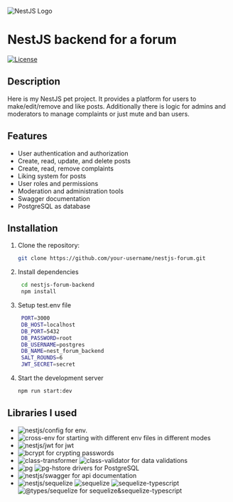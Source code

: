 ![NestJS Logo](https://nestjs.com/img/logo_text.svg) 
# NestJS backend for a forum

[![License](https://img.shields.io/badge/license-MIT-blue.svg)](https://opensource.org/licenses/MIT)

## Description
Here is my NestJS pet project. It provides a platform for users to make/edit/remove and like posts. Additionally there is logic for admins and moderators to manage complaints or just mute and ban users.

## Features
- User authentication and authorization
- Create, read, update, and delete posts
- Create, read, remove complaints
- Liking system for posts
- User roles and permissions
- Moderation and administration tools
- Swagger documentation
- PostgreSQL as database

## Installation

1. Clone the repository:

   ```bash
   git clone https://github.com/your-username/nestjs-forum.git

2. Install dependencies
   ```bash
    cd nestjs-forum-backend
    npm install

3. Setup test.env file
   ```bash
    PORT=3000
    DB_HOST=localhost
    DB_PORT=5432
    DB_PASSWORD=root
    DB_USERNAME=postgres
    DB_NAME=nest_forum_backend
    SALT_ROUNDS=6
    JWT_SECRET=secret

4. Start the development server
   ```bash
   npm run start:dev

## Libraries I used
- ![nestjs/config](https://img.shields.io/badge/nestjs%2Fconfig-yellowgreen?style=flat) for env.
- ![cross-env](https://img.shields.io/badge/cross--env-brightgreen?style=flat) for starting with different env files in different modes
- ![nestjs/jwt](https://img.shields.io/badge/nestjs%2Fjwt-red?style=flat) for jwt
- ![bcrypt](https://img.shields.io/badge/bcrypt-orange?style=flat) for crypting passwords
- ![class-transformer](https://img.shields.io/badge/class--transformer-yellow?style=flat) ![class-validator](https://img.shields.io/badge/class--validator-brightgreen?style=flat) for data validations
- ![pg](https://img.shields.io/badge/pg-lightblue?style=flat) ![pg-hstore](https://img.shields.io/badge/pg--hstore-blueviolet?style=flat) drivers for PostgreSQL
- ![nestjs/swagger](https://img.shields.io/badge/nestjs%2Fswagger-red?style=flat) for api documentation
- ![nestjs/sequelize](https://img.shields.io/badge/nestjs%2Fsequelize-blue?style=flat) ![sequelize](https://img.shields.io/badge/sequelize-blue?style=flat) ![sequelize-typescript](https://img.shields.io/badge/sequelize--typescript-blueviolet?style=flat) ![@types/sequelize](https://img.shields.io/badge/%40types%2Fsequelize-lightblue?style=flat) for sequelize&sequelize-typescript

